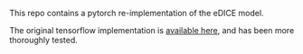 This repo contains a pytorch re-implementation of the eDICE model.

The original tensorflow implementation is [available here](https://github.com/alex-hh/eDICE),
and has been more thoroughly tested.
